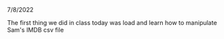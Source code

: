 7/8/2022

The first thing we did in class today was load and learn how to manipulate Sam's IMDB csv file
